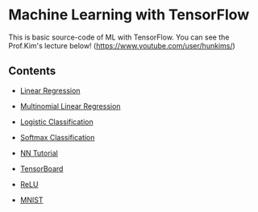  Machine Learning with TensorFlow
============
This is basic source-code of ML with TensorFlow.
You can see the Prof.Kim's lecture below!
(https://www.youtube.com/user/hunkims/)

## Contents
+ [Linear Regression](https://github.com/gicheonkang/MachineLearning/tree/master/2.%20Linear%20Regression)
* [Multinomial Linear Regression](https://github.com/gicheonkang/MachineLearning/tree/master/3.%20Linear%20Regression(multi))
- [Logistic Classification](https://github.com/gicheonkang/MachineLearning/tree/master/4.%20Logistic%20Classification)
+ [Softmax Classification](https://github.com/gicheonkang/MachineLearning/tree/master/5.%20Softmax%20Classification)
* [NN Tutorial](https://github.com/gicheonkang/MachineLearning/tree/master/6.%20NN%20Tutorial)
- [TensorBoard](https://github.com/gicheonkang/MachineLearning/tree/master/7.%20TensorBoard)
+ [ReLU](https://github.com/gicheonkang/MachineLearning/tree/master/8.%20ReLU)
* [MNIST](https://github.com/gicheonkang/MachineLearning/tree/master/9.%20MNIST(basic))
